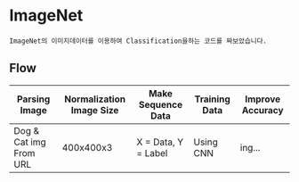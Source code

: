 ImageNet
===========


    ImageNet의 이미지데이터를 이용하여 Classification을하는 코드를 짜보았습니다.
  
  
## Flow

Parsing Image | Normalization Image Size | Make Sequence Data | Training Data | Improve Accuracy |
------------- | ------------------------ | ------------------ | ------------- | ---------------- |
 Dog & Cat img From URL  |  400x400x3  | X = Data, Y = Label  |  Using CNN  | ing...
